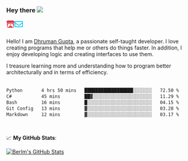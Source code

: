 ### Hey there <img src="https://media.giphy.com/media/hvRJCLFzcasrR4ia7z/giphy.gif" width="25px">

<a href="https://itch.io/profile/berlm">
  <img align="left" alt="Berlm's Itch" width="22px" src="/assets/itch-io.svg" />
</a>
<a href="mailto:ceo@berlm.me">
  <img align="left" alt="Email Berlm" width="22px" src="/assets/envelope.svg" />
</a>

<br />  
<br />  
  
Hello! I am [Dhruman Gupta](https://berlm.me/), a passionate self-taught developer. I love creating programs that help me or others do things faster. In addition, I enjoy developing logic and creating interfaces to use them.  

I treasure learning more and understanding how to program better architecturally and in terms of efficiency.  
<br />

<!--START_SECTION:waka-->
```text
Python       4 hrs 50 mins   ██████████████████░░░░░░░   72.50 % 
C#           45 mins         ██▓░░░░░░░░░░░░░░░░░░░░░░   11.29 % 
Bash         16 mins         █░░░░░░░░░░░░░░░░░░░░░░░░   04.15 % 
Git Config   13 mins         ▓░░░░░░░░░░░░░░░░░░░░░░░░   03.28 % 
Markdown     12 mins         ▓░░░░░░░░░░░░░░░░░░░░░░░░   03.17 % 
```
<!--END_SECTION:waka-->
<br />  

📈 **My GitHub Stats**:  

[![Berlm's GitHub Stats](https://github-readme-stats.vercel.app/api?username=dhrumangupta&theme=gotham&show_icons=true&count_private=true)](https://berlm.me)
